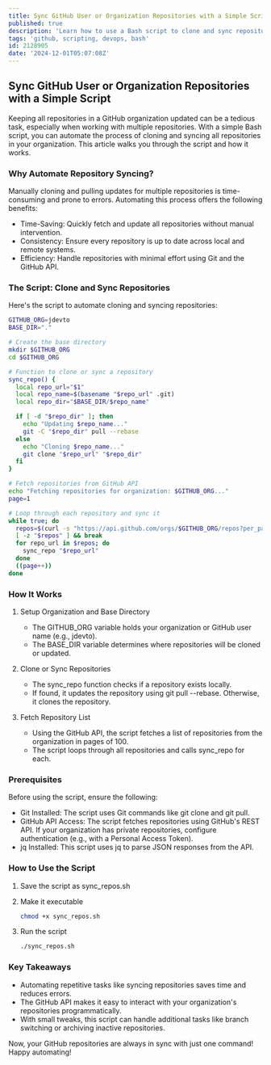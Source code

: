 ```yaml
---
title: Sync GitHub User or Organization Repositories with a Simple Script
published: true
description: 'Learn how to use a Bash script to clone and sync repositories from a GitHub organization efficiently. This guide covers repository fetching, updating, and automation with GitHub API.'
tags: 'github, scripting, devops, bash'
id: 2128905
date: '2024-12-01T05:07:08Z'
---
```


## Sync GitHub User or  Organization Repositories with a Simple Script

Keeping all repositories in a GitHub organization updated can be a tedious task, especially when working with multiple repositories. With a simple Bash script, you can automate the process of cloning and syncing all repositories in your organization. This article walks you through the script and how it works.

### Why Automate Repository Syncing?

Manually cloning and pulling updates for multiple repositories is time-consuming and prone to errors. Automating this process offers the following benefits:

- Time-Saving: Quickly fetch and update all repositories without manual intervention.
- Consistency: Ensure every repository is up to date across local and remote systems.
- Efficiency: Handle repositories with minimal effort using Git and the GitHub API.

### The Script: Clone and Sync Repositories

Here's the script to automate cloning and syncing repositories:

```bash
GITHUB_ORG=jdevto
BASE_DIR="." 

# Create the base directory
mkdir $GITHUB_ORG
cd $GITHUB_ORG

# Function to clone or sync a repository
sync_repo() {
  local repo_url="$1"
  local repo_name=$(basename "$repo_url" .git)
  local repo_dir="$BASE_DIR/$repo_name"

  if [ -d "$repo_dir" ]; then
    echo "Updating $repo_name..."
    git -C "$repo_dir" pull --rebase
  else
    echo "Cloning $repo_name..."
    git clone "$repo_url" "$repo_dir"
  fi
}

# Fetch repositories from GitHub API
echo "Fetching repositories for organization: $GITHUB_ORG..."
page=1

# Loop through each repository and sync it
while true; do
  repos=$(curl -s "https://api.github.com/orgs/$GITHUB_ORG/repos?per_page=100&page=$page" | jq -r '.[].ssh_url')
  [ -z "$repos" ] && break
  for repo_url in $repos; do
    sync_repo "$repo_url"
  done
  ((page++))
done
```

### How It Works

1. Setup Organization and Base Directory

    - The GITHUB_ORG variable holds your organization or GitHub user name (e.g., jdevto).
    - The BASE_DIR variable determines where repositories will be cloned or updated.

2. Clone or Sync Repositories

    - The sync_repo function checks if a repository exists locally.
    - If found, it updates the repository using git pull --rebase. Otherwise, it clones the repository.

3. Fetch Repository List

    - Using the GitHub API, the script fetches a list of repositories from the organization in pages of 100.
    - The script loops through all repositories and calls sync_repo for each.

### Prerequisites

Before using the script, ensure the following:

- Git Installed: The script uses Git commands like git clone and git pull.
- GitHub API Access: The script fetches repositories using GitHub's REST API. If your organization has private repositories, configure authentication (e.g., with a Personal Access Token).
- jq Installed: This script uses jq to parse JSON responses from the API.

### How to Use the Script

1. Save the script as sync_repos.sh
2. Make it executable

    ```bash
    chmod +x sync_repos.sh
    ```

3. Run the script

    ```bash
    ./sync_repos.sh
    ```

### Key Takeaways

- Automating repetitive tasks like syncing repositories saves time and reduces errors.
- The GitHub API makes it easy to interact with your organization's repositories programmatically.
- With small tweaks, this script can handle additional tasks like branch switching or archiving inactive repositories.

Now, your GitHub repositories are always in sync with just one command! Happy automating!
